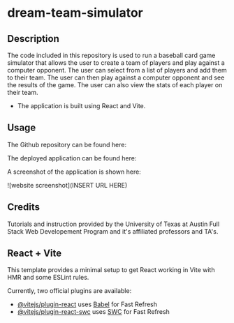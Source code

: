 # dream-team-simulator

## Description
The code included in this repository is used to run a baseball card game simulator that allows the user to create a team of players and play against a computer opponent. The user can select from a list of players and add them to their team. The user can then play against a computer opponent and see the results of the game. The user can also view the stats of each player on their team.
* The application is built using React and Vite.

## Usage

The Github repository can be found here: 

The deployed application can be found here:

A screenshot of the application is shown here: 

![website screenshot](INSERT URL HERE)


## Credits

Tutorials and instruction provided by the University of Texas at Austin Full Stack Web Developement Program and it's affiliated professors and TA's. 

## React + Vite

This template provides a minimal setup to get React working in Vite with HMR and some ESLint rules.

Currently, two official plugins are available:

- [@vitejs/plugin-react](https://github.com/vitejs/vite-plugin-react/blob/main/packages/plugin-react/README.md) uses [Babel](https://babeljs.io/) for Fast Refresh
- [@vitejs/plugin-react-swc](https://github.com/vitejs/vite-plugin-react-swc) uses [SWC](https://swc.rs/) for Fast Refresh

